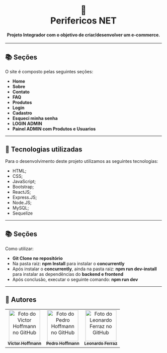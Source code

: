 <h1 align="center">
  🚀<br>Perifericos NET
</h1>

<h4 align="center">
  Projeto Integrador com o objetivo de criar/desenvolver um e-commerce.
</h4>

---

## 📚 Seções
O site é composto pelas seguintes seções:
- **Home**
- **Sobre** 
- **Contato** 
- **FAQ**
- **Produtos**
- **Login**
- **Cadastro**
- **Esqueci minha senha**
- **LOGIN ADMIN**
- **Painel ADMIN com Produtos e Usuarios**

---

## 💼 Tecnologias utilizadas
Para o desenvolvimento deste projeto utilizamos as seguintes tecnologias:
- HTML;
- CSS;
- JavaScript;
- Bootstrap;
- ReactJS;
- Express.JS;
- Node.JS;
- MySQL;
- Sequelize

---

## 📚 Seções
Como utilizar:
- **Git Clone no repositório**
- Na pasta raiz: **npm Install** para instalar o **concurrently**
- Após instalar o **concurrently**, ainda na pasta raiz: **npm run dev-install** para instalar as dependências do **backend e frontend**
- Após conclusão, executar o seguinte comando: **npm run dev**

---

## 🚀 Autores<br>
<table>
  <tr>
    <td align="center">
      <a href="https://github.com/victorhoffmann">
        <img src="https://avatars.githubusercontent.com/u/55602555?v=4" width="100px;" alt="Foto do Victor Hoffmann no GitHub"/><br>
        <sub>
          <b>Victor Hoffmann</b>
        </sub>
      </a><br>
    </td>
    <td align="center">
      <a href="https://github.com/Pehoffmann">
        <img src="https://avatars.githubusercontent.com/u/74218914?v=4" width="100px;" alt="Foto do Pedro Hoffmann no GitHub"/><br>
        <sub>
          <b>Pedro Hoffmann</b>
        </sub>
      </a><br>
    </td>
    <td align="center">
      <a href="https://github.com/leo011619">
        <img src="https://avatars.githubusercontent.com/u/74219314?v=4" width="100px;" alt="Foto do Leonardo Ferraz no GitHub"/><br>
        <sub>
          <b>Leonardo Ferraz</b>
        </sub>
      </a><br>
    </td>
  </tr>
</table>